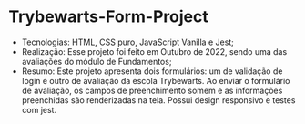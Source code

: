 # Trybewarts-Form-Project

- Tecnologias: 
    HTML, CSS puro, JavaScript Vanilla e Jest;
- Realização:
    Esse projeto foi feito em Outubro de 2022, sendo uma das avaliações do módulo de Fundamentos;
- Resumo:
    Este projeto apresenta dois formulários: um de validação de login e outro de avaliação da escola Trybewarts. Ao enviar o formulário de avaliação, os campos de preenchimento somem e as informações preenchidas são renderizadas na tela.
    Possui design responsivo e testes com jest.